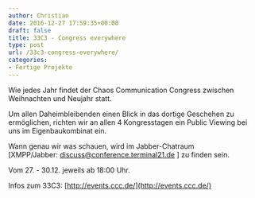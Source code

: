 ```yaml
---
author: Christian
date: 2016-12-27 17:59:35+00:00
draft: false
title: 33C3 - Congress everywhere
type: post
url: /33c3-congress-everywhere/
categories:
- Fertige Projekte
---
```


Wie jedes Jahr findet der Chaos Communication Congress zwischen
Weihnachten und Neujahr statt.

Um allen Daheimbleibenden einen Blick in das dortige Geschehen zu
ermöglichen, richten wir an allen 4 Kongresstagen ein Public Viewing bei uns im Eigenbaukombinat ein.

Wann genau wir was schauen, wird im Jabber-Chatraum [XMPP/Jabber: discuss@conference.terminal21.de ] zu finden sein.

Vom 27. - 30.12. jeweils ab 18:00 Uhr.

Infos zum 33C3:
[http://events.ccc.de/](http://events.ccc.de/)
